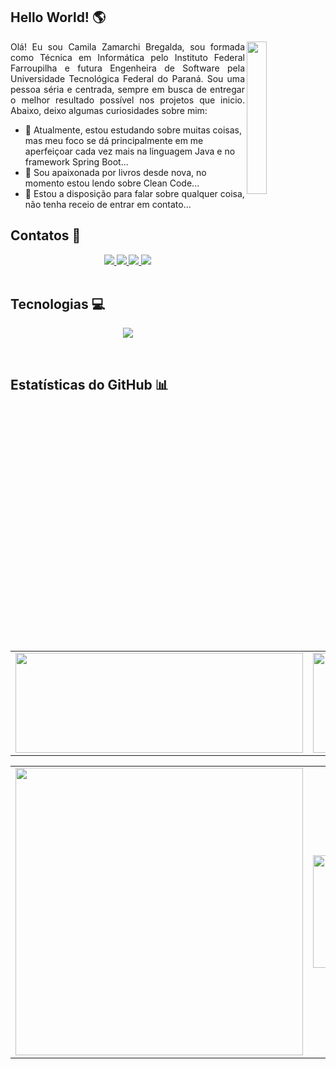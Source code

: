 <h2>Hello World! 🌎</h2>

<img src="https://i.pinimg.com/originals/1f/20/b4/1f20b41ce1db0cbcf955afa15729f841.jpg" height="25%" width="25%" align="right">

<p style="text-align: justify;">Olá! Eu sou Camila Zamarchi Bregalda, sou formada como Técnica em Informática pelo Instituto Federal Farroupilha e futura Engenheira de Software pela Universidade Tecnológica Federal do Paraná. Sou uma pessoa séria e centrada, sempre em busca de entregar o melhor resultado possível nos projetos que inicio. Abaixo, deixo algumas curiosidades sobre mim:</p>

- 🌱 Atualmente, estou estudando sobre muitas coisas, mas meu foco se dá principalmente em me aperfeiçoar cada vez mais na linguagem Java e no framework Spring Boot...
- 📖 Sou apaixonada por livros desde nova, no momento estou lendo sobre Clean Code...
- 💬 Estou a disposição para falar sobre qualquer coisa, não tenha receio de entrar em contato...

          
<h2>Contatos 📱</h2>

<div align="center">
  <a href="mailto:camilazbregalda@gmail.com" target="_blank">
    <img src="https://img.shields.io/badge/Gmail-292626?style=for-the-badge&logo=gmail&logoColor=FFF&border-width:3px&border-color:#ffffff" target="-blank">
  </a>
  
  <a href="https://www.linkedin.com/in/camila-bregalda/" target="_blank">
    <img src="https://img.shields.io/badge/LinkedIn-292626?style=for-the-badge&logo=linkedin&logoColor=white" target="-blank">
  </a>
  
  <a href="https://wa.me/5554996269116" target="_blank">
    <img src="https://img.shields.io/badge/WhatsApp-292626?style=for-the-badge&logo=whatsapp&logoColor=white" target="-blank">
  </a>

  <a href="https://www.instagram.com/cami_bregalda/">
    <img src="https://img.shields.io/badge/-Instagram-292626?style=for-the-badge&logo=Instagram&logoColor=FFF"/>
  </a>
</div><br>


<h2>Tecnologias 💻</h2>

<p align="center">
  <a href="https://skillicons.dev">
    <img src="https://skillicons.dev/icons?i=java,spring,hibernate,c,bootstrap,html,css,php,godot,latex,)" />
  </a>
</p><br>


<h2>Estatísticas do GitHub 📊</h2>

<p style="text-align: center">
<a href = "https://github.com/CamiBregalda">
 
<table>
    <tr>
      <td>
        <img height="160cm" width="460cm" src="https://github-readme-stats.vercel.app/api?username=CamiBregalda&show_icons=true&theme=transparent"/>
      </td>
      <td>
            <img height="160cm" width="500cm" src="https://github-readme-stats.vercel.app/api/top-langs/?username=CamiBregalda&layout=compact&theme=transparent"/>
      </td>
    </tr>
</table>

<table>
  <tr>
    <td>
      <img width="460cm" src="https://github-profile-summary-cards.vercel.app/api/cards/profile-details?username=CamiBregalda&theme=transparent"/>
    </td>
    <td>
      <img height="180cm" width="235cm" src="https://github-profile-summary-cards.vercel.app/api/cards/productive-time?username=CamiBregalda&theme=transparent"/>
    </td>
    <td>
      <img height="180cm" width="235cm" src="https://github-profile-summary-cards.vercel.app/api/cards/repos-per-language?username=CamiBregalda&theme=transparent"/>
    </td>
  </tr>
</table>
</p>
